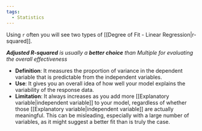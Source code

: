 ```yaml
---
tags:
  - Statistics
---
```

Using `r` often you will see two types of [[Degree of Fit - Linear Regression|r-squared]].

***Adjusted R-squared** is usually a **better choice** than Multiple for evaluating the overall effectiveness*

- **Definition**: It measures the proportion of variance in the dependent variable that is predictable from the independent variables.
- **Use**: It gives you an overall idea of how well your model explains the variability of the response data.
- **Limitation**: It always increases as you add more [[Explanatory variable|independent variable]] to your model, regardless of whether those [[Explanatory variable|independent variable]] are actually meaningful. This can be misleading, especially with a large number of variables, as it might suggest a better fit than is truly the case.